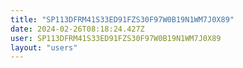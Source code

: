 ```yaml
---
title: "SP113DFRM41S33ED91FZS30F97W0B19N1WM7J0X89"
date: 2024-02-26T08:18:24.427Z
user: SP113DFRM41S33ED91FZS30F97W0B19N1WM7J0X89
layout: "users"
---
```

    